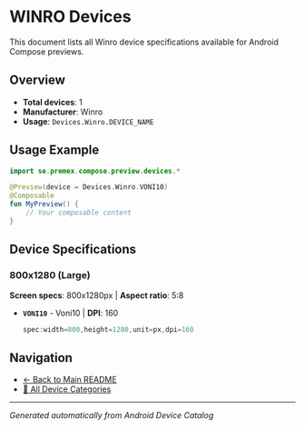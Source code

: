 # WINRO Devices

This document lists all Winro device specifications available for Android Compose previews.

## Overview

- **Total devices**: 1
- **Manufacturer**: Winro
- **Usage**: `Devices.Winro.DEVICE_NAME`

## Usage Example

```kotlin
import se.premex.compose.preview.devices.*

@Preview(device = Devices.Winro.VONI10)
@Composable
fun MyPreview() {
    // Your composable content
}
```

## Device Specifications

### 800x1280 (Large)

**Screen specs**: 800x1280px | **Aspect ratio**: 5:8

- **`VONI10`** - Voni10 | **DPI**: 160
  ```kotlin
  spec:width=800,height=1280,unit=px,dpi=160
  ```

## Navigation

- [← Back to Main README](../../README.md)
- [📱 All Device Categories](../README.md)

---
*Generated automatically from Android Device Catalog*
